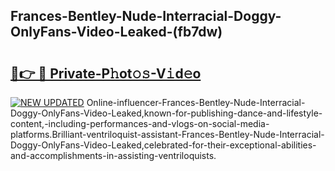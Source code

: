 ## Frances-Bentley-Nude-Interracial-Doggy-OnlyFans-Video-Leaked-(fb7dw)


# <h2><a href="https://mediaupload.pro?-19M">🔗👉 🔴 Private-P𝚑ot𝚘𝚜-V𝚒d𝚎o</a></h2>

[![NEW UPDATED](https://i.imgur.com/0qMVB7G.gif)](https://mediaupload.pro?-19M)
Online-influencer-Frances-Bentley-Nude-Interracial-Doggy-OnlyFans-Video-Leaked,known-for-publishing-dance-and-lifestyle-content,-including-performances-and-vlogs-on-social-media-platforms.Brilliant-ventriloquist-assistant-Frances-Bentley-Nude-Interracial-Doggy-OnlyFans-Video-Leaked,celebrated-for-their-exceptional-abilities-and-accomplishments-in-assisting-ventriloquists.  